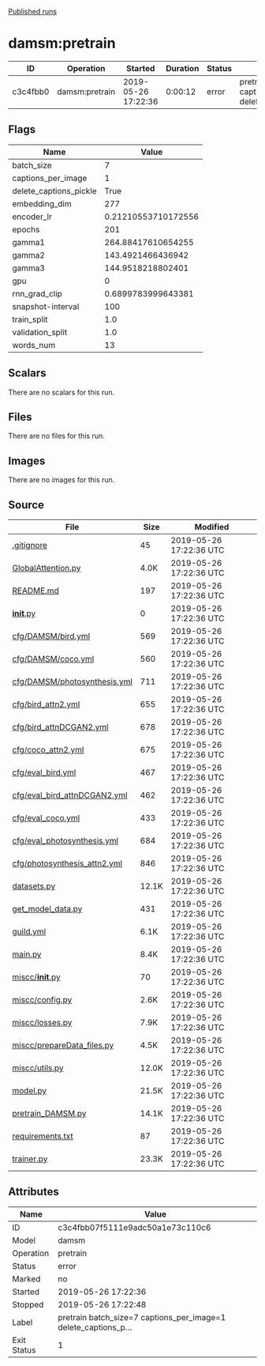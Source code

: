 
[Published runs](../README.md)




# damsm:pretrain



| ID                | Operation         | Started           | Duration                     | Status           | Label           |
| --                | ---------         | ---------         | --------                     | ------           | -----           |
| c3c4fbb0 | damsm:pretrain | 2019-05-26 17:22:36 | 0:00:12 | error | pretrain batch_size=7 captions_per_image=1 delete_captions_p… |



## Flags

| Name | Value |
| ---- | ----- |
| batch_size | 7 |
| captions_per_image | 1 |
| delete_captions_pickle | True |
| embedding_dim | 277 |
| encoder_lr | 0.21210553710172556 |
| epochs | 201 |
| gamma1 | 264.88417610654255 |
| gamma2 | 143.4921466436942 |
| gamma3 | 144.9518218802401 |
| gpu | 0 |
| rnn_grad_clip | 0.6899783999643381 |
| snapshot-interval | 100 |
| train_split | 1.0 |
| validation_split | 1.0 |
| words_num | 13 |





## Scalars

There are no scalars for this run.



## Files

There are no files for this run.



## Images

There are no images for this run.



## Source

| File | Size | Modified |
| ---- | ---- | -------- |
| [.gitignore](.guild/source/.gitignore) | 45 | 2019-05-26 17:22:36 UTC |
| [GlobalAttention.py](.guild/source/GlobalAttention.py) | 4.0K | 2019-05-26 17:22:36 UTC |
| [README.md](.guild/source/README.md) | 197 | 2019-05-26 17:22:36 UTC |
| [__init__.py](.guild/source/__init__.py) | 0 | 2019-05-26 17:22:36 UTC |
| [cfg/DAMSM/bird.yml](.guild/source/cfg/DAMSM/bird.yml) | 569 | 2019-05-26 17:22:36 UTC |
| [cfg/DAMSM/coco.yml](.guild/source/cfg/DAMSM/coco.yml) | 560 | 2019-05-26 17:22:36 UTC |
| [cfg/DAMSM/photosynthesis.yml](.guild/source/cfg/DAMSM/photosynthesis.yml) | 711 | 2019-05-26 17:22:36 UTC |
| [cfg/bird_attn2.yml](.guild/source/cfg/bird_attn2.yml) | 655 | 2019-05-26 17:22:36 UTC |
| [cfg/bird_attnDCGAN2.yml](.guild/source/cfg/bird_attnDCGAN2.yml) | 678 | 2019-05-26 17:22:36 UTC |
| [cfg/coco_attn2.yml](.guild/source/cfg/coco_attn2.yml) | 675 | 2019-05-26 17:22:36 UTC |
| [cfg/eval_bird.yml](.guild/source/cfg/eval_bird.yml) | 467 | 2019-05-26 17:22:36 UTC |
| [cfg/eval_bird_attnDCGAN2.yml](.guild/source/cfg/eval_bird_attnDCGAN2.yml) | 462 | 2019-05-26 17:22:36 UTC |
| [cfg/eval_coco.yml](.guild/source/cfg/eval_coco.yml) | 433 | 2019-05-26 17:22:36 UTC |
| [cfg/eval_photosynthesis.yml](.guild/source/cfg/eval_photosynthesis.yml) | 684 | 2019-05-26 17:22:36 UTC |
| [cfg/photosynthesis_attn2.yml](.guild/source/cfg/photosynthesis_attn2.yml) | 846 | 2019-05-26 17:22:36 UTC |
| [datasets.py](.guild/source/datasets.py) | 12.1K | 2019-05-26 17:22:36 UTC |
| [get_model_data.py](.guild/source/get_model_data.py) | 431 | 2019-05-26 17:22:36 UTC |
| [guild.yml](.guild/source/guild.yml) | 6.1K | 2019-05-26 17:22:36 UTC |
| [main.py](.guild/source/main.py) | 8.4K | 2019-05-26 17:22:36 UTC |
| [miscc/__init__.py](.guild/source/miscc/__init__.py) | 70 | 2019-05-26 17:22:36 UTC |
| [miscc/config.py](.guild/source/miscc/config.py) | 2.6K | 2019-05-26 17:22:36 UTC |
| [miscc/losses.py](.guild/source/miscc/losses.py) | 7.9K | 2019-05-26 17:22:36 UTC |
| [miscc/prepareData_files.py](.guild/source/miscc/prepareData_files.py) | 4.5K | 2019-05-26 17:22:36 UTC |
| [miscc/utils.py](.guild/source/miscc/utils.py) | 12.0K | 2019-05-26 17:22:36 UTC |
| [model.py](.guild/source/model.py) | 21.5K | 2019-05-26 17:22:36 UTC |
| [pretrain_DAMSM.py](.guild/source/pretrain_DAMSM.py) | 14.1K | 2019-05-26 17:22:36 UTC |
| [requirements.txt](.guild/source/requirements.txt) | 87 | 2019-05-26 17:22:36 UTC |
| [trainer.py](.guild/source/trainer.py) | 23.3K | 2019-05-26 17:22:36 UTC |





## Attributes

| Name        | Value                 |
| -           | -                     |
| ID          | c3c4fbb07f5111e9adc50a1e73c110c6          |
| Model       | damsm       |
| Operation   | pretrain     |
| Status      | error      |
| Marked      | no      |
| Started     | 2019-05-26 17:22:36     |
| Stopped     | 2019-05-26 17:22:48     |
| Label       | pretrain batch_size=7 captions_per_image=1 delete_captions_p…       |
| Exit Status | 1 |





